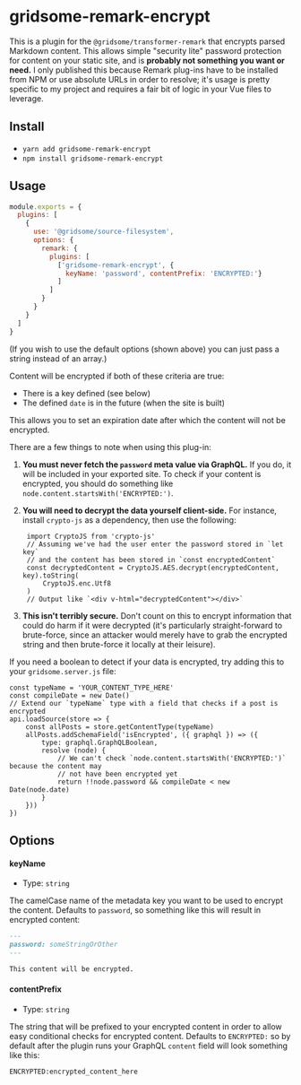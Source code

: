 # gridsome-remark-encrypt

This is a plugin for the `@gridsome/transformer-remark` that encrypts parsed Markdown content. This allows simple "security lite" password protection for content on your static site, and is **probably not something you want or need.** I only published this because Remark plug-ins have to be installed from NPM or use absolute URLs in order to resolve; it's usage is pretty specific to my project and requires a fair bit of logic in your Vue files to leverage.

## Install

- `yarn add gridsome-remark-encrypt`
- `npm install gridsome-remark-encrypt`

## Usage

```js
module.exports = {
  plugins: [
    {
      use: '@gridsome/source-filesystem',
      options: {
        remark: {
          plugins: [
            ['gridsome-remark-encrypt', {
              keyName: 'password', contentPrefix: 'ENCRYPTED:'}
            ]
          ]
        }
      }
    }
  ]
}
```

(If you wish to use the default options (shown above) you can just pass a string instead of an array.)

Content will be encrypted if both of these criteria are true:

* There is a key defined (see below)
* The defined `date` is in the future (when the site is built)

This allows you to set an expiration date after which the content will not be encrypted.

There are a few things to note when using this plug-in:

1. **You must never fetch the `password` meta value via GraphQL.** If you do, it will be included in your exported site. To check if your content is encrypted, you should do something like `node.content.startsWith('ENCRYPTED:')`.
2. **You will need to decrypt the data yourself client-side.** For instance, install `crypto-js` as a dependency, then use the following:
    
        import CryptoJS from 'crypto-js'
        // Assuming we've had the user enter the password stored in `let key`
        // and the content has been stored in `const encryptedContent`
        const decryptedContent = CryptoJS.AES.decrypt(encryptedContent, key).toString(
            CryptoJS.enc.Utf8
        )
        // Output like `<div v-html="decryptedContent"></div>`
3. **This isn't terribly secure.** Don't count on this to encrypt information that could do harm if it were decrypted (it's particularly straight-forward to brute-force, since an attacker would merely have to grab the encrypted string and then brute-force it locally at their leisure).

If you need a boolean to detect if your data is encrypted, try adding this to your `gridsome.server.js` file:

    const typeName = 'YOUR_CONTENT_TYPE_HERE'
    const compileDate = new Date()
    // Extend our `typeName` type with a field that checks if a post is encrypted
    api.loadSource(store => {
        const allPosts = store.getContentType(typeName)
        allPosts.addSchemaField('isEncrypted', ({ graphql }) => ({
            type: graphql.GraphQLBoolean,
            resolve (node) {
                // We can't check `node.content.startsWith('ENCRYPTED:')` because the content may
                // not have been encrypted yet
                return !!node.password && compileDate < new Date(node.date)
            }
        }))
    })

## Options

#### keyName

- Type: `string`

The camelCase name of the metadata key you want to be used to encrypt the content. Defaults to `password`, so something like this will result in encrypted content:

```markdown
---
password: someStringOrOther
---

This content will be encrypted.
```

#### contentPrefix

- Type: `string`

The string that will be prefixed to your encrypted content in order to allow easy conditional checks for encrypted content. Defaults to `ENCRYPTED:` so by default after the plugin runs your GraphQL `content` field will look something like this:

`ENCRYPTED:encrypted_content_here`
